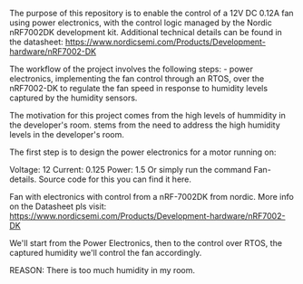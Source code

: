 The purpose of this repository is to enable the control of a 12V DC 0.12A fan using power electronics, with the
control logic managed by the Nordic nRF7002DK development kit. Additional technical details can be found in the
datasheet: https://www.nordicsemi.com/Products/Development-hardware/nRF7002-DK


The workflow of the project involves the following steps:
                                                          - power electronics, implementing the fan control
                                                          through an RTOS, over the nRF7002-DK to regulate the
                                                          fan speed in response to humidity levels captured by
                                                          the humidity sensors.

The motivation for this project comes from the high levels of hummidity in the developer's room.
stems from the need to address the high humidity levels in the developer's room.


The first step is to design the power electronics for a motor running on:

Voltage: 12
Current: 0.125
Power: 1.5
Or simply run the command Fan-details. Source code for this you can find it here.

Fan with electronics with control from a nRF-7002DK from nordic.
More info on the Datasheet pls visit: https://www.nordicsemi.com/Products/Development-hardware/nRF7002-DK

We'll start from the Power Electronics, then to the control over RTOS, the captured humidity we'll control the fan accordingly. 

REASON:
There is too much humidity in my room.
